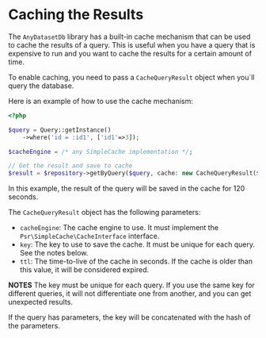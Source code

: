 # Caching the Results

The `AnyDatasetDb` library has a built-in cache mechanism that can be used to cache the results of a query. 
This is useful when you have a query that is expensive to run and you want to cache the results for a 
certain amount of time.

To enable caching, you need to pass a `CacheQueryResult` object when you´ll query the database.

Here is an example of how to use the cache mechanism:

```php
<?php

$query = Query::getInstance()
    ->where('id = :id1', ['id1'=>3]);

$cacheEngine = /* any SimpleCache implementation */;

// Get the result and save to cache
$result = $repository->getByQuery($query, cache: new CacheQueryResult($cacheEngine, 'key', 120));
```

In this example, the result of the query will be saved in the cache for 120 seconds.

The `CacheQueryResult` object has the following parameters:

- `cacheEngine`: The cache engine to use. It must implement the `Psr\SimpleCache\CacheInterface` interface.
- `key`: The key to use to save the cache. It must be unique for each query. See the notes below.
- `ttl`: The time-to-live of the cache in seconds. If the cache is older than this value, it will be considered expired.

**NOTES**
The key must be unique for each query. If you use the same key for different queries, it will not differentiate one from
another,
and you can get unexpected results.

If the query has parameters, the key will be concatenated with the hash of the parameters.




